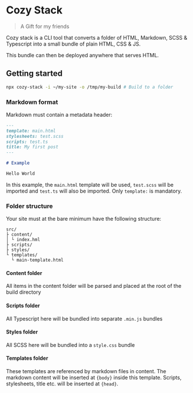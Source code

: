 # Cozy Stack

> A Gift for my friends

Cozy stack is a CLI tool that converts a folder of HTML, Markdown, SCSS & Typescript into a small bundle of plain HTML, CSS & JS.

This bundle can then be deployed anywhere that serves HTML.

## Getting started

```sh
npx cozy-stack -i ~/my-site -o /tmp/my-build # Build to a folder
```

### Markdown format

Markdown must contain a metadata header:

```markdown
---
template: main.html
stylesheets: test.scss
scripts: test.ts
title: My first post
---

# Example

Hello World
```

In this example, the `main.html` template will be used, `test.scss` will be imported and `test.ts` will also be imported. Only `template:` is mandatory.


### Folder structure

Your site must at the bare minimum have the following structure:

```
src/
├ content/
│ └ index.hml
├ scripts/
├ styles/
└ templates/
  └ main-template.html
```

#### Content folder

All items in the content folder will be parsed and placed at the root of the build directory

#### Scripts folder

All Typescript here will be bundled into separate `.min.js` bundles 

#### Styles folder

All SCSS here will be bundled into a `style.css` bundle

#### Templates folder

These templates are referenced by markdown files in content. The markdown content will be inserted at `{body}` inside this template. Scripts, stylesheets, title etc. will be inserted at  `{head}`.

